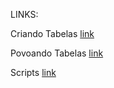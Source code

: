 LINKS:

Criando Tabelas [link](https://github.com/WesleyVitor/Projeto-e-Administracao-de-Banco-de-Dados/blob/main/tarefas/t01/tarefa01-create.sql)

Povoando Tabelas [link](https://github.com/WesleyVitor/Projeto-e-Administracao-de-Banco-de-Dados/blob/main/tarefas/t01/tarefa01-inserts.sql)

Scripts [link](https://github.com/WesleyVitor/Projeto-e-Administracao-de-Banco-de-Dados/tree/main/tarefas/t01)
